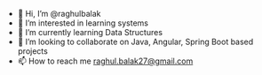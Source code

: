 - 👋 Hi, I’m @raghulbalak
- 👀 I’m interested in learning systems
- 🌱 I’m currently learning Data Structures
- 💞️ I’m looking to collaborate on Java, Angular, Spring Boot based projects
- 📫 How to reach me raghul.balak27@gmail.com

<!---
raghulbalak/raghulbalak is a ✨ special ✨ repository because its `README.md` (this file) appears on your GitHub profile.
You can click the Preview link to take a look at your changes.
--->
